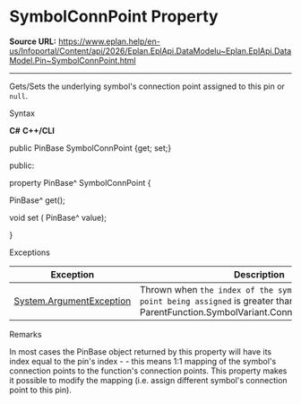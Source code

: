 # SymbolConnPoint Property

**Source URL:** https://www.eplan.help/en-us/Infoportal/Content/api/2026/Eplan.EplApi.DataModelu~Eplan.EplApi.DataModel.Pin~SymbolConnPoint.html

---

Gets/Sets the underlying symbol's connection point assigned to this pin or `null`.

Syntax

**C#**
**C++/CLI**


public PinBase SymbolConnPoint {get; set;}

public:

property PinBase^ SymbolConnPoint {

   PinBase^ get();

   void set (    PinBase^ value);

}


Exceptions

| Exception | Description |
| --- | --- |
| [System.ArgumentException](#) | Thrown when `the index of the symbol's connection point being assigned` is greater than this pin's ParentFunction.SymbolVariant.ConnectionPoints.Length. |

Remarks

In most cases the PinBase object returned by this property will have its index equal to the pin's index - - this means 1:1 mapping of the symbol's connection points to the function's connection points. This property makes it possible to modify the mapping (i.e. assign different symbol's connection point to this pin).
